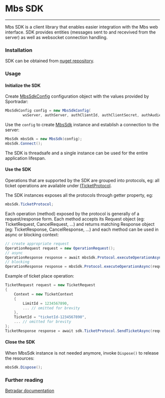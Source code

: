 # Mbs SDK
----------------
Mbs SDK is a client library that enables easier integration with the Mbs web interface. SDK provides entities (messages sent to and recevived from the server) as well as websocket connection handling.

### Installation
SDK can be obtained from [nuget repository](https://www.nuget.org/packages/Sportradar.Mbs.Sdk).

### Usage

#### Initialize the SDK

Create [MbsSdkConfig](https://github.com/sportradar/MbsSdkNet/blob/main/src/Sportradar.Mbs.Sdk/MbsSdkConfig.cs) configuration object with the values provided by Sportradar:

```C#
MbsSdkConfig config = new MbsSdkConfig(
        wsServer, authServer, authClientId, authClientSecret, authAudience, operatorId);
```

Use the `config` to create [MbsSdk](https://github.com/sportradar/MbsSdkNet/blob/main/src/Sportradar.Mbs.Sdk/MbsSdk.cs) instance and establish a connection to the server:

```C#
MbsSdk mbsSdk = new MbsSdk(config);
mbsSdk.Connect();
```

The SDK is threadsafe and a single instance can be used for the entire application lifespan.

#### Use the SDK

Operations that are supported by the SDK are grouped into protocols, eg: all ticket operations are available under [ITicketProtocol](https://github.com/sportradar/MbsSdkNet/blob/main/src/Sportradar.Mbs.Sdk/Protocol/ITicketProtocol.cs).  

The SDK instances exposes all the protocols through getter property, eg:

```C#
mbsSdk.TicketProtocol;
```

Each operation (method) exposed by the protocol is generally of a request/response form. Each method accepts its Request object (eg: TicketRequest, CancelRequest, ...) and returns matching Response object (eg: TicketResponse, CancelResponse, ...) and each method can be used in async or blocking context:

```C#
// create appropriate request
OperationRequest request = new OperationRequest();
// async
OperationResponse response = await mbsSdk.Protocol.executeOperationAsync(request);
// blocking
OperationResponse response = mbsSdk.Protocol.executeOperationAsync(request).Result;
```

Example of ticket place operation:

```C#
TicketRequest request = new TicketRequest
{
    Context = new TicketContext
    {
        LimitId = 1234567890,
        ... // omitted for brevity
    },
    TicketId = "ticketId-1234567890",
    ... // omitted for brevity
};
TicketResponse response = await sdk.TicketProtocol.SendTicketAsync(request);
```

#### Close the SDK

When MbsSdk instance is not needed anymore, invoke `Dispose()` to release the resources:

```C#
mbsSdk.Dispose();
```

### Further reading

[Betradar documentation](https://docs.betradar.com)

